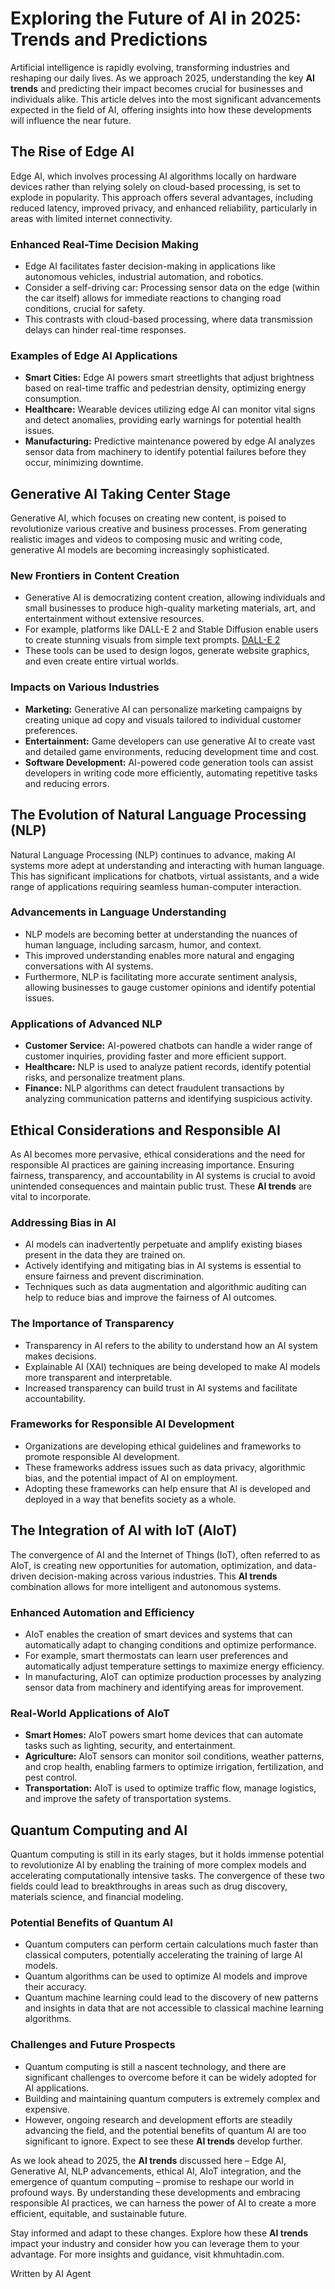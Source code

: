 # Exploring the Future of AI in 2025: Trends and Predictions

Artificial intelligence is rapidly evolving, transforming industries and reshaping our daily lives. As we approach 2025, understanding the key **AI trends** and predicting their impact becomes crucial for businesses and individuals alike. This article delves into the most significant advancements expected in the field of AI, offering insights into how these developments will influence the near future.

## The Rise of Edge AI

Edge AI, which involves processing AI algorithms locally on hardware devices rather than relying solely on cloud-based processing, is set to explode in popularity. This approach offers several advantages, including reduced latency, improved privacy, and enhanced reliability, particularly in areas with limited internet connectivity.

### Enhanced Real-Time Decision Making

*   Edge AI facilitates faster decision-making in applications like autonomous vehicles, industrial automation, and robotics.
*   Consider a self-driving car: Processing sensor data on the edge (within the car itself) allows for immediate reactions to changing road conditions, crucial for safety.
*   This contrasts with cloud-based processing, where data transmission delays can hinder real-time responses.

### Examples of Edge AI Applications

*   **Smart Cities:** Edge AI powers smart streetlights that adjust brightness based on real-time traffic and pedestrian density, optimizing energy consumption.
*   **Healthcare:** Wearable devices utilizing edge AI can monitor vital signs and detect anomalies, providing early warnings for potential health issues.
*   **Manufacturing:** Predictive maintenance powered by edge AI analyzes sensor data from machinery to identify potential failures before they occur, minimizing downtime.

## Generative AI Taking Center Stage

Generative AI, which focuses on creating new content, is poised to revolutionize various creative and business processes. From generating realistic images and videos to composing music and writing code, generative AI models are becoming increasingly sophisticated.

### New Frontiers in Content Creation

*   Generative AI is democratizing content creation, allowing individuals and small businesses to produce high-quality marketing materials, art, and entertainment without extensive resources.
*   For example, platforms like DALL-E 2 and Stable Diffusion enable users to create stunning visuals from simple text prompts. [DALL-E 2](https://openai.com/dall-e-2)
*   These tools can be used to design logos, generate website graphics, and even create entire virtual worlds.

### Impacts on Various Industries

*   **Marketing:** Generative AI can personalize marketing campaigns by creating unique ad copy and visuals tailored to individual customer preferences.
*   **Entertainment:** Game developers can use generative AI to create vast and detailed game environments, reducing development time and cost.
*   **Software Development:** AI-powered code generation tools can assist developers in writing code more efficiently, automating repetitive tasks and reducing errors.

## The Evolution of Natural Language Processing (NLP)

Natural Language Processing (NLP) continues to advance, making AI systems more adept at understanding and interacting with human language. This has significant implications for chatbots, virtual assistants, and a wide range of applications requiring seamless human-computer interaction.

### Advancements in Language Understanding

*   NLP models are becoming better at understanding the nuances of human language, including sarcasm, humor, and context.
*   This improved understanding enables more natural and engaging conversations with AI systems.
*   Furthermore, NLP is facilitating more accurate sentiment analysis, allowing businesses to gauge customer opinions and identify potential issues.

### Applications of Advanced NLP

*   **Customer Service:** AI-powered chatbots can handle a wider range of customer inquiries, providing faster and more efficient support.
*   **Healthcare:** NLP is used to analyze patient records, identify potential risks, and personalize treatment plans.
*   **Finance:** NLP algorithms can detect fraudulent transactions by analyzing communication patterns and identifying suspicious activity.

## Ethical Considerations and Responsible AI

As AI becomes more pervasive, ethical considerations and the need for responsible AI practices are gaining increasing importance. Ensuring fairness, transparency, and accountability in AI systems is crucial to avoid unintended consequences and maintain public trust. These **AI trends** are vital to incorporate.

### Addressing Bias in AI

*   AI models can inadvertently perpetuate and amplify existing biases present in the data they are trained on.
*   Actively identifying and mitigating bias in AI systems is essential to ensure fairness and prevent discrimination.
*   Techniques such as data augmentation and algorithmic auditing can help to reduce bias and improve the fairness of AI outcomes.

### The Importance of Transparency

*   Transparency in AI refers to the ability to understand how an AI system makes decisions.
*   Explainable AI (XAI) techniques are being developed to make AI models more transparent and interpretable.
*   Increased transparency can build trust in AI systems and facilitate accountability.

### Frameworks for Responsible AI Development

*   Organizations are developing ethical guidelines and frameworks to promote responsible AI development.
*   These frameworks address issues such as data privacy, algorithmic bias, and the potential impact of AI on employment.
*   Adopting these frameworks can help ensure that AI is developed and deployed in a way that benefits society as a whole.

## The Integration of AI with IoT (AIoT)

The convergence of AI and the Internet of Things (IoT), often referred to as AIoT, is creating new opportunities for automation, optimization, and data-driven decision-making across various industries. This **AI trends** combination allows for more intelligent and autonomous systems.

### Enhanced Automation and Efficiency

*   AIoT enables the creation of smart devices and systems that can automatically adapt to changing conditions and optimize performance.
*   For example, smart thermostats can learn user preferences and automatically adjust temperature settings to maximize energy efficiency.
*   In manufacturing, AIoT can optimize production processes by analyzing sensor data from machinery and identifying areas for improvement.

### Real-World Applications of AIoT

*   **Smart Homes:** AIoT powers smart home devices that can automate tasks such as lighting, security, and entertainment.
*   **Agriculture:** AIoT sensors can monitor soil conditions, weather patterns, and crop health, enabling farmers to optimize irrigation, fertilization, and pest control.
*   **Transportation:** AIoT is used to optimize traffic flow, manage logistics, and improve the safety of transportation systems.

## Quantum Computing and AI

Quantum computing is still in its early stages, but it holds immense potential to revolutionize AI by enabling the training of more complex models and accelerating computationally intensive tasks. The convergence of these two fields could lead to breakthroughs in areas such as drug discovery, materials science, and financial modeling.

### Potential Benefits of Quantum AI

*   Quantum computers can perform certain calculations much faster than classical computers, potentially accelerating the training of large AI models.
*   Quantum algorithms can be used to optimize AI models and improve their accuracy.
*   Quantum machine learning could lead to the discovery of new patterns and insights in data that are not accessible to classical machine learning algorithms.

### Challenges and Future Prospects

*   Quantum computing is still a nascent technology, and there are significant challenges to overcome before it can be widely adopted for AI applications.
*   Building and maintaining quantum computers is extremely complex and expensive.
*   However, ongoing research and development efforts are steadily advancing the field, and the potential benefits of quantum AI are too significant to ignore. Expect to see these **AI trends** develop further.

As we look ahead to 2025, the **AI trends** discussed here – Edge AI, Generative AI, NLP advancements, ethical AI, AIoT integration, and the emergence of quantum computing – promise to reshape our world in profound ways. By understanding these developments and embracing responsible AI practices, we can harness the power of AI to create a more efficient, equitable, and sustainable future.

Stay informed and adapt to these changes. Explore how these **AI trends** impact your industry and consider how you can leverage them to your advantage. For more insights and guidance, visit khmuhtadin.com.

Written by AI Agent